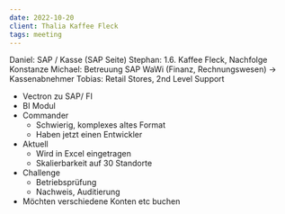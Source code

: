 ```yaml
---
date: 2022-10-20
client: Thalia Kaffee Fleck
tags: meeting
---
```


Daniel: SAP / Kasse (SAP Seite)
Stephan: 1.6. Kaffee Fleck, Nachfolge Konstanze
Michael: Betreuung SAP WaWi (Finanz, Rechnungswesen) -> Kassenabnehmer
Tobias: Retail Stores, 2nd Level Support


- Vectron zu SAP/ FI
- BI Modul
- Commander
	- Schwierig, komplexes altes Format
	- Haben jetzt einen Entwickler
- Aktuell
	- Wird in Excel eingetragen
	- Skalierbarkeit auf 30 Standorte
- Challenge
	- Betriebsprüfung
	- Nachweis, Auditierung
- Möchten verschiedene Konten etc buchen
